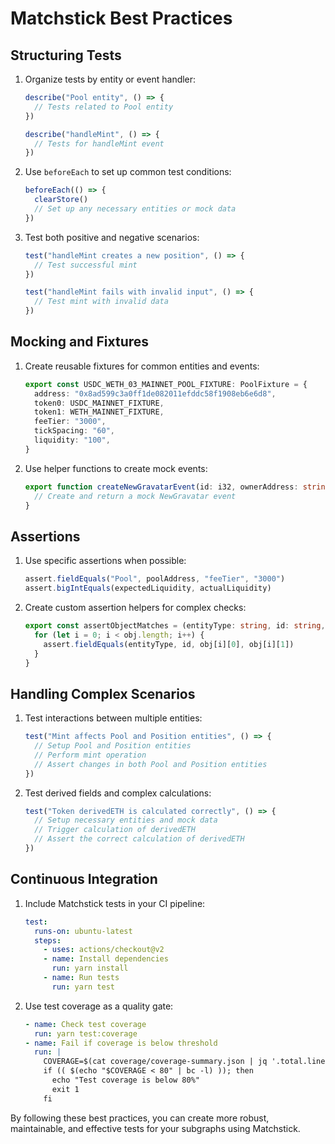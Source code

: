 # Matchstick Best Practices

## Structuring Tests

1. Organize tests by entity or event handler:
   ```typescript
   describe("Pool entity", () => {
     // Tests related to Pool entity
   })

   describe("handleMint", () => {
     // Tests for handleMint event
   })
   ```

2. Use `beforeEach` to set up common test conditions:
   ```typescript
   beforeEach(() => {
     clearStore()
     // Set up any necessary entities or mock data
   })
   ```

3. Test both positive and negative scenarios:
   ```typescript
   test("handleMint creates a new position", () => {
     // Test successful mint
   })

   test("handleMint fails with invalid input", () => {
     // Test mint with invalid data
   })
   ```

## Mocking and Fixtures

1. Create reusable fixtures for common entities and events:
   ```typescript
   export const USDC_WETH_03_MAINNET_POOL_FIXTURE: PoolFixture = {
     address: "0x8ad599c3a0ff1de082011efddc58f1908eb6e6d8",
     token0: USDC_MAINNET_FIXTURE,
     token1: WETH_MAINNET_FIXTURE,
     feeTier: "3000",
     tickSpacing: "60",
     liquidity: "100",
   }
   ```

2. Use helper functions to create mock events:
   ```typescript
   export function createNewGravatarEvent(id: i32, ownerAddress: string, displayName: string, imageUrl: string): NewGravatar {
     // Create and return a mock NewGravatar event
   }
   ```

## Assertions

1. Use specific assertions when possible:
   ```typescript
   assert.fieldEquals("Pool", poolAddress, "feeTier", "3000")
   assert.bigIntEquals(expectedLiquidity, actualLiquidity)
   ```

2. Create custom assertion helpers for complex checks:
   ```typescript
   export const assertObjectMatches = (entityType: string, id: string, obj: string[][]): void => {
     for (let i = 0; i < obj.length; i++) {
       assert.fieldEquals(entityType, id, obj[i][0], obj[i][1])
     }
   }
   ```

## Handling Complex Scenarios

1. Test interactions between multiple entities:
   ```typescript
   test("Mint affects Pool and Position entities", () => {
     // Setup Pool and Position entities
     // Perform mint operation
     // Assert changes in both Pool and Position entities
   })
   ```

2. Test derived fields and complex calculations:
   ```typescript
   test("Token derivedETH is calculated correctly", () => {
     // Setup necessary entities and mock data
     // Trigger calculation of derivedETH
     // Assert the correct calculation of derivedETH
   })
   ```

## Continuous Integration

1. Include Matchstick tests in your CI pipeline:
   ```yaml
   test:
     runs-on: ubuntu-latest
     steps:
       - uses: actions/checkout@v2
       - name: Install dependencies
         run: yarn install
       - name: Run tests
         run: yarn test
   ```

2. Use test coverage as a quality gate:
   ```yaml
   - name: Check test coverage
     run: yarn test:coverage
   - name: Fail if coverage is below threshold
     run: |
       COVERAGE=$(cat coverage/coverage-summary.json | jq '.total.lines.pct')
       if (( $(echo "$COVERAGE < 80" | bc -l) )); then
         echo "Test coverage is below 80%"
         exit 1
       fi
   ```

By following these best practices, you can create more robust, maintainable, and effective tests for your subgraphs using Matchstick.